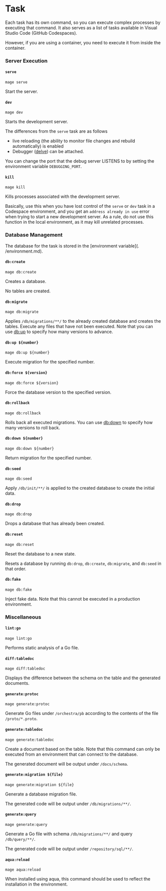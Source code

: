 # Task

Each task has its own command, so you can execute complex processes by executing that command.
It also serves as a list of tasks available in Visual Studio Code (GitHub Codespaces).

However, if you are using a container, you need to execute it from inside the container.

### Server Execution

#### `serve`

```shell
mage serve
```

Start the server.

#### `dev`

```shell
mage dev
```

Starts the development server.

The differences from the `serve` task are as follows

- live reloading (the ability to monitor file changes and rebuild automatically) is enabled
- Debugger ([delve](https://github.com/go-delve/delve)) can be attached.

You can change the port that the debug server LISTENS to by setting the environment variable `DEBUGGING_PORT`.

#### `kill`

```shell
mage kill
```

Kills processes associated with the development server.

Basically, use this when you have lost control of the `serve` or `dev` task in a Codespace environment, and you get an `address already in use` error when trying to start a new development server.
As a rule, do not use this function in the local environment, as it may kill unrelated processes.

### Database Management

The database for the task is stored in the [environment variable](. /environment.md).

#### `db:create`

```shell
mage db:create
```

Creates a database.

No tables are created.

#### `db:migrate`

```shell
mage db:migrate
```

Applies `/db/migrations/**/` to the already created database and creates the tables.
Execute any files that have not been executed. Note that you can use [db:up](#dbup-number) to specify how many versions to advance.

#### `db:up ${number}`

```shell
mage db:up ${number}
```

Execute migration for the specified number.

#### `db:force ${version}`

```shell
mage db:force ${version}
```

Force the database version to the specified version.

#### `db:rollback`

```shell
mage db:rollback
```

Rolls back all executed migrations.
You can use [db:down](#dbdown-number) to specify how many versions to roll back.

#### `db:down ${number}`

```shell
mage db:down ${number}
```

Return migration for the specified number.

#### `db:seed`

```shell
mage db:seed
```

Apply `/db/init/**/` is applied to the created database to create the initial data.

#### `db:drop`

```shell
mage db:drop
```

Drops a database that has already been created.

#### `db:reset`

```shell
mage db:reset
```

Reset the database to a new state.

Resets a database by running `db:drop`, `db:create`, `db:migrate`, and `db:seed` in that order.

#### `db:fake`

```shell
mage db:fake
```

Inject fake data.
Note that this cannot be executed in a production environment.

### Miscellaneous

#### `lint:go`

```shell
mage lint:go
```

Performs static analysis of a Go file.

#### `diff:tabledoc`

```shell
mage diff:tabledoc
```

Displays the difference between the schema on the table and the generated documents.

#### `generate:protoc`

```shell
mage generate:protoc
```

Generate Go files under `/orchestra/pb` according to the contents of the file `/proto/*.proto`.

#### `generate:tabledoc`

```shell
mage generate:tabledoc
```

Create a document based on the table.
Note that this command can only be executed from an environment that can connect to the database.

The generated document will be output under `/docs/schema`.

#### `generate:migration ${file}`

```shell
mage generate:migration ${file}
```

Generate a database migration file.

The generated code will be output under `/db/migrations/**/`.

#### `generate:query`

```shell
mage generate:query
```

Generate a Go file with schema `/db/migrations/**/` and query `/db/query/**/`.

The generated code will be output under `/repository/sql/**/`.

#### `aqua:reload`

```shell
mage aqua:reload
```

When installed using aqua, this command should be used to reflect the installation in the environment.

